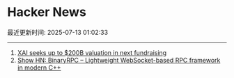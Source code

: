 # Hacker News

最近更新时间: 2025-07-13 01:02:33

--- 
1. [XAI seeks up to $200B valuation in next fundraising](https://www.ft.com/content/25aab987-c2a1-4fca-8883-38a617269b68) 
2. [Show HN: BinaryRPC – Lightweight WebSocket-based RPC framework in modern C++](https://github.com/efecan0/binaryrpc-framework) 
